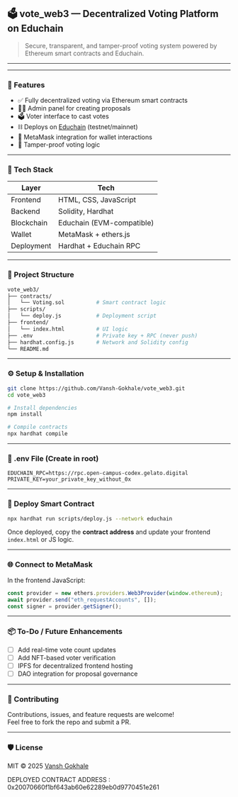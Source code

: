 ## 🗳️ vote_web3 — Decentralized Voting Platform on Educhain

> Secure, transparent, and tamper-proof voting system powered by Ethereum smart contracts and Educhain.

---



---

### 🔗 Features

- ✅ Fully decentralized voting via Ethereum smart contracts  
- 🧑‍💼 Admin panel for creating proposals  
- 🗳️ Voter interface to cast votes  
- ⛓️ Deploys on [Educhain](https://educhain.network/) (testnet/mainnet)  
- 🦊 MetaMask integration for wallet interactions  
- 🔐 Tamper-proof voting logic

---

### 🧱 Tech Stack

| Layer      | Tech                                   |
|------------|----------------------------------------|
| Frontend   | HTML, CSS, JavaScript                  |
| Backend    | Solidity, Hardhat                      |
| Blockchain | Educhain (EVM-compatible)              |
| Wallet     | MetaMask + ethers.js                   |
| Deployment | Hardhat + Educhain RPC                 |

---

### 📁 Project Structure

```bash
vote_web3/
├── contracts/
│   └── Voting.sol          # Smart contract logic
├── scripts/
│   └── deploy.js           # Deployment script
├── frontend/
│   └── index.html          # UI logic
├── .env                    # Private key + RPC (never push)
├── hardhat.config.js       # Network and Solidity config
└── README.md
```

---

### ⚙️ Setup & Installation

```bash
git clone https://github.com/Vansh-Gokhale/vote_web3.git
cd vote_web3

# Install dependencies
npm install

# Compile contracts
npx hardhat compile
```

---

### 🔐 .env File (Create in root)

```env
EDUCHAIN_RPC=https://rpc.open-campus-codex.gelato.digital
PRIVATE_KEY=your_private_key_without_0x
```

---

### 🚀 Deploy Smart Contract

```bash
npx hardhat run scripts/deploy.js --network educhain
```

Once deployed, copy the **contract address** and update your frontend `index.html` or JS logic.

---

### 🌐 Connect to MetaMask

In the frontend JavaScript:

```js
const provider = new ethers.providers.Web3Provider(window.ethereum);
await provider.send("eth_requestAccounts", []);
const signer = provider.getSigner();
```

---

### 📦 To-Do / Future Enhancements

- [ ] Add real-time vote count updates
- [ ] Add NFT-based voter verification
- [ ] IPFS for decentralized frontend hosting
- [ ] DAO integration for proposal governance

---

### 🤝 Contributing

Contributions, issues, and feature requests are welcome!  
Feel free to fork the repo and submit a PR.

---

### 🛡️ License

MIT © 2025 [Vansh Gokhale](https://github.com/Vansh-Gokhale)

DEPLOYED CONTRACT ADDRESS : 0x20070660f1bf643ab60e62289eb0d9770451e261
